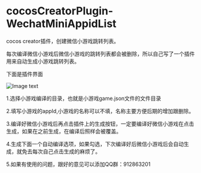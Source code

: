 # cocosCreatorPlugin-WechatMiniAppidList

cocos creator插件，创建微信小游戏跳转列表。

每次编译微信小游戏后微信小游戏的跳转列表都会被删除，所以自己写了一个插件用来自动生成小游戏跳转列表。

下面是插件界面

 ![Image text](https://github.com/robotPin/cocosCreatorPlugin-WechatMiniAppidList/blob/master/view.png)
 
 
 1.选择小游戏编译的目录，也就是小游戏game.json文件的文件目录

 2.填写小游戏的appId,小游戏的名称可以不填，名称主要方便后期的增加跟删除。

 3.编译好微信小游戏后再点击插件上的生成按钮，一定要编译好微信小游戏在点击生成，如果在之前生成，在编译后照样会被覆盖。

 4.生成下面一个自动编译选项，如果勾选，下次编译好后微信小游戏后会自动生成，就免去每次自己点击生成的麻烦了。

 5.如果有使用的问题，跟好的意见可以添加QQ群：912863201

 
